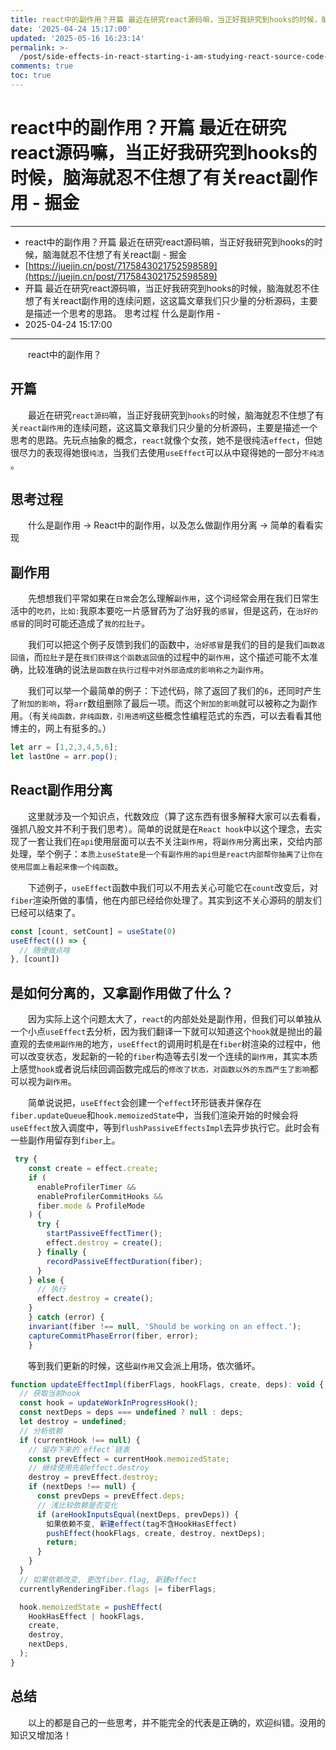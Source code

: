 ```yaml
---
title: react中的副作用？开篇 最近在研究react源码嘛，当正好我研究到hooks的时候，脑海就忍不住想了有关react副 - 掘金
date: '2025-04-24 15:17:00'
updated: '2025-05-16 16:23:14'
permalink: >-
  /post/side-effects-in-react-starting-i-am-studying-react-source-code-recently-when-i-happened-to-be-studying-hooks-i-couldn-t-help-but-think-about-react-deputy-nuggets-z28a5mb.html
comments: true
toc: true
---
```




# react中的副作用？开篇 最近在研究react源码嘛，当正好我研究到hooks的时候，脑海就忍不住想了有关react副作用 - 掘金

---

- react中的副作用？开篇 最近在研究react源码嘛，当正好我研究到hooks的时候，脑海就忍不住想了有关react副 - 掘金
- [https://juejin.cn/post/7175843021752598589](https://juejin.cn/post/7175843021752598589)
- 开篇 最近在研究react源码嘛，当正好我研究到hooks的时候，脑海就忍不住想了有关react副作用的连续问题，这这篇文章我们只少量的分析源码，主要是描述一个思考的思路。 思考过程 什么是副作用 -
- 2025-04-24 15:17:00

---

　　react中的副作用？

## 开篇

　　最近在研究`react源码`​嘛，当正好我研究到`hooks`​的时候，脑海就忍不住想了有关`react副作用`​的连续问题，这这篇文章我们只少量的分析源码，主要是描述一个思考的思路。先玩点抽象的概念，`react`​就像个女孩，她不是很纯洁`effect`​，但她很尽力的表现得她很`纯洁`​，当我们去使用`useEffect`​可以从中窥得她的一部分`不纯洁`​。

## 思考过程

　　什么是副作用 -\> React中的副作用，以及怎么做副作用分离 -\> 简单的看看实现

## 副作用

　　先想想我们平常如果在`日常`​会怎么理解`副作用`​，这个词经常会用在我们日常生活中的`吃药`​，`比如:`​我原本要吃一片感冒药为了治好我的`感冒`​，但是这药，在`治好的感冒`​的同时可能还造成了`我的拉肚子`​。

　　我们可以把这个例子反馈到我们的函数中，`治好感冒`​是我们的目的是我们`函数返回值`​，而`拉肚子`​是在`我们获得这个函数返回值`​的过程中的`副作用`​，这个描述可能不太准确，比较准确的说法`是函数在执行过程中对外部造成的影响称之为副作用`​。

　　我们可以举一个最简单的例子：下述代码，除了返回了我们的`6`​，还同时产生了`附加的影响`​，将`arr`​数组删除了最后一项。而这个`附加的影响`​就可以被称之为副作用。（有关`纯函数，非纯函数，引用透明`​这些概念性编程范式的东西，可以去看看其他博主的，网上有挺多的。）

```js
let arr = [1,2,3,4,5,6];
let lastOne = arr.pop();
```

## React副作用分离

　　这里就涉及一个知识点，代数效应（算了这东西有很多解释大家可以去看看，强抓八股文并不利于我们思考）。简单的说就是在`React hook`​中以这个理念，去实现了一套让我们在`api`​使用层面可以去不关注`副作用`​，将`副作用`​分离出来，交给内部处理，举个例子：`本质上useState是一个有副作用的api但是react内部帮你抽离了让你在使用层面上看起来像一个纯函数`​。

　　下述例子，`useEffect`​函数中我们可以不用去关心可能它在`count`​改变后，对`fiber`​渲染所做的事情，他在内部已经给你处理了。其实到这不关心源码的朋友们已经可以结束了。

```js
const [count, setCount] = useState(0)
useEffect(() => {
  // 随便做点啥
}, [count])
```

## 是如何分离的，又拿副作用做了什么？

　　因为实际上这个问题太大了，`react`​的内部处处是副作用，但我们可以单独从一个小点`useEffect`​去分析，因为我们翻译一下就可以知道这个`hook`​就是抛出的最直观的去`使用副作用`​的地方，`useEffect`​的调用时机是在`fiber`​树渲染的过程中，他可以改变状态，发起新的一轮的`fiber`​构造等去引发一个连续的`副作用`​，其实本质上感觉`hook`​或者说后续回调函数完成后的`修改了状态，对函数以外的东西产生了影响`​都可以视为`副作用`​。

　　简单说说把，`useEffect`​会创建一个`effect`​环形链表并保存在`fiber.updateQueue`​和`hook.memoizedState`​中，当我们渲染开始的时候会将`useEffect`​放入调度中，等到`flushPassiveEffectsImpl`​去异步执行它。此时会有一些副作用留存到`fiber`​上。

```js
 try {
    const create = effect.create;
    if (
      enableProfilerTimer &&
      enableProfilerCommitHooks &&
      fiber.mode & ProfileMode
    ) {
      try {
        startPassiveEffectTimer();
        effect.destroy = create();
      } finally {
        recordPassiveEffectDuration(fiber);
      }
    } else {
      // 执行
      effect.destroy = create();
    }
    } catch (error) {
    invariant(fiber !== null, 'Should be working on an effect.');
    captureCommitPhaseError(fiber, error);
    }
```

　　等到我们更新的时候，这些`副作用`​又会派上用场，依次循坏。

```js
function updateEffectImpl(fiberFlags, hookFlags, create, deps): void {
  // 获取当前hook
  const hook = updateWorkInProgressHook();
  const nextDeps = deps === undefined ? null : deps;
  let destroy = undefined;
  // 分析依赖
  if (currentHook !== null) {
    // 留存下来的`effect`链表
    const prevEffect = currentHook.memoizedState;
    // 继续使用先前effect.destroy
    destroy = prevEffect.destroy;
    if (nextDeps !== null) {
      const prevDeps = prevEffect.deps;
      // 浅比较依赖是否变化
      if (areHookInputsEqual(nextDeps, prevDeps)) {
        如果依赖不变, 新建effect(tag不含HookHasEffect)
        pushEffect(hookFlags, create, destroy, nextDeps);
        return;
      }
    }
  }
  // 如果依赖改变, 更改fiber.flag, 新建effect
  currentlyRenderingFiber.flags |= fiberFlags;

  hook.memoizedState = pushEffect(
    HookHasEffect | hookFlags,
    create,
    destroy,
    nextDeps,
  );
}
```

## 总结

　　以上的都是自己的一些思考，并不能完全的代表是正确的，欢迎纠错。没用的知识又增加洛！

